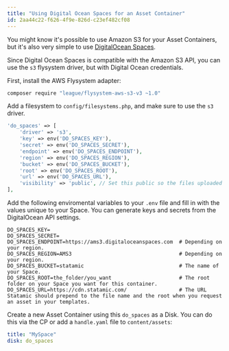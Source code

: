 ```yaml
---
title: "Using Digital Ocean Spaces for an Asset Container"
id: 2aa44c22-f626-4f9e-826d-c23ef482cf08
---
```


You might know it's possible to use Amazon S3 for your Asset Containers, but it's also very simple to use [DigitalOcean Spaces](https://www.digitalocean.com/products/spaces/).

Since Digital Ocean Spaces is compatible with the Amazon S3 API, you can use the `s3` flysystem driver, but with Digital Ocean credentials.

First, install the AWS Flysystem adapter:

```bash
composer require "league/flysystem-aws-s3-v3 ~1.0"
```

Add a filesystem to `config/filesystems.php`, and make sure to use the `s3` driver.

```php
'do_spaces' => [
    'driver' => 's3',
    'key' => env('DO_SPACES_KEY'),
    'secret' => env('DO_SPACES_SECRET'),
    'endpoint' => env('DO_SPACES_ENDPOINT'),
    'region' => env('DO_SPACES_REGION'),
    'bucket' => env('DO_SPACES_BUCKET'),
    'root' => env('DO_SPACES_ROOT'),
    'url' => env('DO_SPACES_URL'),
    'visibility' => 'public', // Set this public so the files uploaded are available publically.
],
```

Add the following enviromental variables to your `.env` file and fill in with the values unique to your Space. You can generate keys and secrets from the DigitalOcean API settings.

```env
DO_SPACES_KEY=
DO_SPACES_SECRET=
DO_SPACES_ENDPOINT=https://ams3.digitaloceanspaces.com  # Depending on your region.
DO_SPACES_REGION=AMS3                                   # Depending on your region.
DO_SPACES_BUCKET=statamic                               # The name of your Space.
DO_SPACES_ROOT=the_folder/you_want                      # The root folder on your Space you want for this container.
DO_SPACES_URL=https://cdn.statamic.com/                 # The URL Statamic should prepend to the file name and the root when you request an asset in your templates.
```

Create a new Asset Container using this `do_spaces` as a Disk. You can do this via the CP or add a `handle.yaml` file to `content/assets`:

```yaml
title: "MySpace"
disk: do_spaces
```
